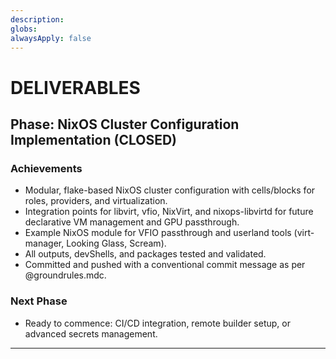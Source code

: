 ```yaml
---
description: 
globs: 
alwaysApply: false
---
```

# DELIVERABLES

## Phase: NixOS Cluster Configuration Implementation (CLOSED)

### Achievements
- Modular, flake-based NixOS cluster configuration with cells/blocks for roles, providers, and virtualization.
- Integration points for libvirt, vfio, NixVirt, and nixops-libvirtd for future declarative VM management and GPU passthrough.
- Example NixOS module for VFIO passthrough and userland tools (virt-manager, Looking Glass, Scream).
- All outputs, devShells, and packages tested and validated.
- Committed and pushed with a conventional commit message as per @groundrules.mdc.

### Next Phase
- Ready to commence: CI/CD integration, remote builder setup, or advanced secrets management.

---
